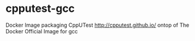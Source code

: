 # cpputest-gcc
Docker Image packaging CppUTest http://cpputest.github.io/ ontop of The Docker Official Image for gcc 
